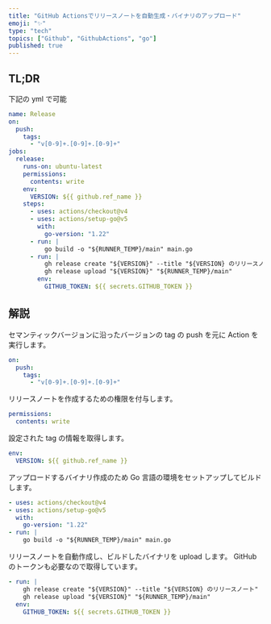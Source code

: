 ```yaml
---
title: "GitHub Actionsでリリースノートを自動生成・バイナリのアップロード"
emoji: "✨"
type: "tech"
topics: ["Github", "GithubActions", "go"]
published: true
---
```


## TL;DR

下記の yml で可能

```yaml
name: Release
on:
  push:
    tags:
      - "v[0-9]+.[0-9]+.[0-9]+"
jobs:
  release:
    runs-on: ubuntu-latest
    permissions:
      contents: write
    env:
      VERSION: ${{ github.ref_name }}
    steps:
      - uses: actions/checkout@v4
      - uses: actions/setup-go@v5
        with:
          go-version: "1.22"
      - run: |
          go build -o "${RUNNER_TEMP}/main" main.go
      - run: |
          gh release create "${VERSION}" --title "${VERSION} のリリースノート" --generate-notes
          gh release upload "${VERSION}" "${RUNNER_TEMP}/main"
        env:
          GITHUB_TOKEN: ${{ secrets.GITHUB_TOKEN }}
```

## 解説

セマンティックバージョンに沿ったバージョンの tag の push を元に Action を実行します。

```yaml
on:
  push:
    tags:
      - "v[0-9]+.[0-9]+.[0-9]+"
```

リリースノートを作成するための権限を付与します。

```yaml
permissions:
  contents: write
```

設定された tag の情報を取得します。

```yaml
env:
  VERSION: ${{ github.ref_name }}
```

アップロードするバイナリ作成のため Go 言語の環境をセットアップしてビルドします。

```yaml
- uses: actions/checkout@v4
- uses: actions/setup-go@v5
  with:
    go-version: "1.22"
- run: |
    go build -o "${RUNNER_TEMP}/main" main.go
```

リリースノートを自動作成し、ビルドしたバイナリを upload します。
GitHub のトークンも必要なので取得しています。

```yaml
- run: |
    gh release create "${VERSION}" --title "${VERSION} のリリースノート" --generate-notes
    gh release upload "${VERSION}" "${RUNNER_TEMP}/main"
  env:
    GITHUB_TOKEN: ${{ secrets.GITHUB_TOKEN }}
```
